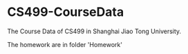 # CS499-CourseData
The Course Data of CS499 in Shanghai Jiao Tong University. 

The homework are in folder 'Homework'